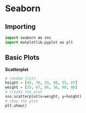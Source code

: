 # Seaborn

## Importing
``` python
import seaborn as sns
import matplotlib.pyplot as plt
```

## Basic Plots
**Scatterplot**
``` python
# random lists
height = [45, 78, 23, 90, 55, 67]
weight = [25, 67, 86, 36, 90, 86]
# create the plot
sns.scatterplot(x=weight, y=height)
# show the plot
plt.show()
```
